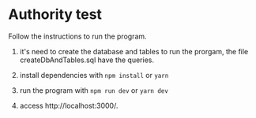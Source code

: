 # Authority test #

Follow the instructions to run the program.

1. it's need to create the database and tables to run the prorgam, the file createDbAndTables.sql have the queries.

2. install dependencies with ```npm install``` or  ```yarn```

3. run the program with ```npm run dev``` or ```yarn dev```

4. access http://localhost:3000/.